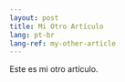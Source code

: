 ```yaml
---
layout: post
title: Mi Otro Artículo
lang: pt-br
lang-ref: my-other-article
---
```


Este es mi otro artículo.